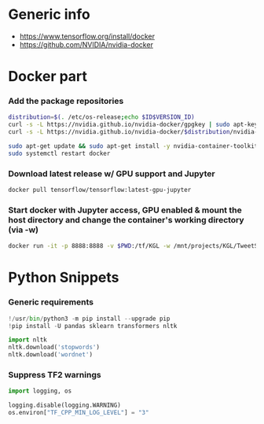 # Generic info
* https://www.tensorflow.org/install/docker
* https://github.com/NVIDIA/nvidia-docker



# Docker part
### Add the package repositories
```bash
distribution=$(. /etc/os-release;echo $ID$VERSION_ID)
curl -s -L https://nvidia.github.io/nvidia-docker/gpgkey | sudo apt-key add -
curl -s -L https://nvidia.github.io/nvidia-docker/$distribution/nvidia-docker.list | sudo tee /etc/apt/sources.list.d/nvidia-docker.list

sudo apt-get update && sudo apt-get install -y nvidia-container-toolkit
sudo systemctl restart docker
```

### Download latest release w/ GPU support and Jupyter
```bash
docker pull tensorflow/tensorflow:latest-gpu-jupyter
```

### Start docker with Jupyter access, GPU enabled & mount the host directory and change the container's working directory (via -w)
```bash
docker run -it -p 8888:8888 -v $PWD:/tf/KGL -w /mnt/projects/KGL/TweetSentimentExtraction --gpus all tensorflow/tensorflow:latest-gpu-jupyter
```

# Python Snippets

### Generic requirements
```python
!/usr/bin/python3 -m pip install --upgrade pip
!pip install -U pandas sklearn transformers nltk

import nltk
nltk.download('stopwords')
nltk.download('wordnet')
```

### Suppress TF2 warnings

```python
import logging, os

logging.disable(logging.WARNING)
os.environ["TF_CPP_MIN_LOG_LEVEL"] = "3"
```

